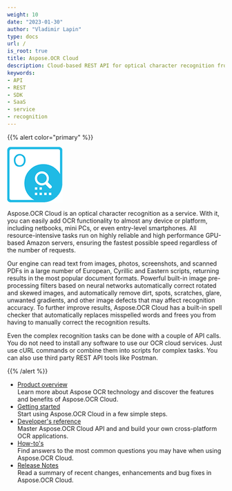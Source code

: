 ```yaml
---
weight: 10
date: "2023-01-30"
author: "Vladimir Lapin"
type: docs
url: /
is_root: true
title: Aspose.OCR Cloud
description: Cloud-based REST API for optical character recognition from any device, platform and programming language.
keywords:
- API
- REST
- SDK
- SaaS
- service
- recognition
---
```


{{% alert color="primary" %}}

![Aspose.OCR Cloud](aspose-ocr-cloud.png)

Aspose.OCR Cloud is an optical character recognition as a service. With it, you can easily add OCR functionality to almost any device or platform, including netbooks, mini PCs, or even entry-level smartphones. All resource-intensive tasks run on highly reliable and high performance GPU-based Amazon servers, ensuring the fastest possible speed regardless of the number of requests.

Our engine can read text from images, photos, screenshots, and scanned PDFs in a large number of European, Cyrillic and Eastern scripts, returning results in the most popular document formats. Powerful built-in image pre-processing filters based on neural networks automatically correct rotated and skewed images, and automatically remove dirt, spots, scratches, glare, unwanted gradients, and other image defects that may affect recognition accuracy. To further improve results, Aspose.OCR Cloud has a built-in spell checker that automatically replaces misspelled words and frees you from having to manually correct the recognition results.

Even the complex recognition tasks can be done with a couple of API calls. You do not need to install any software to use our OCR cloud services. Just use cURL commands or combine them into scripts for complex tasks. You can also use third party REST API tools like Postman.

{{% /alert %}}

- [Product overview](/ocr/product-overview/)  
  Learn more about Aspose OCR technology and discover the features and benefits of Aspose.OCR Cloud.
- [Getting started](/ocr/getting-started/)  
  Start using Aspose.OCR Cloud in a few simple steps.
- [Developer's reference](/ocr/developer-reference/)  
  Master Aspose.OCR Cloud API and and build your own cross-platform OCR applications.
- [How-to's](/ocr/how-to/)  
  Find answers to the most common questions you may have when using Aspose.OCR Cloud.
- [Release Notes](/ocr/release-notes/)  
  Read a summary of recent changes, enhancements and bug fixes in Aspose.OCR Cloud.

